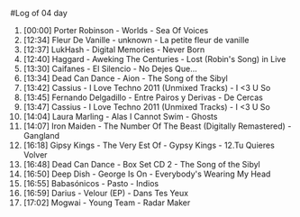 #Log of 04 day

1. [00:00] Porter Robinson - Worlds - Sea Of Voices
1. [12:34] Fleur De Vanille - unknown - La petite fleur de vanille
1. [12:37] LukHash - Digital Memories - Never Born
1. [12:40] Haggard - Aweking The Centuries - Lost (Robin's Song) in Live
1. [13:30] Caifanes - El Silencio - No Dejes Que...
1. [13:34] Dead Can Dance - Aion - The Song of the Sibyl
1. [13:42] Cassius - I Love Techno 2011 (Unmixed Tracks) - I <3 U So
1. [13:45] Fernando Delgadillo - Entre Pairos y Derivas - De Cercas
1. [13:47] Cassius - I Love Techno 2011 (Unmixed Tracks) - I <3 U So
1. [14:04] Laura Marling - Alas I Cannot Swim - Ghosts
1. [14:07] Iron Maiden - The Number Of The Beast (Digitally Remastered) - Gangland
1. [16:18] Gipsy Kings - The Very Est Of - Gypsy Kings - 12.Tu Quieres Volver
1. [16:48] Dead Can Dance - Box Set CD 2 - The Song of the Sibyl
1. [16:50] Deep Dish - George Is On - Everybody's Wearing My Head
1. [16:55] Babasónicos - Pasto - Indios
1. [16:59] Darius - Velour (EP) - Dans Tes Yeux
1. [17:02] Mogwai - Young Team - Radar Maker
